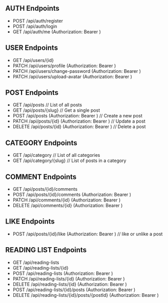 ## AUTH Endpoints

- POST /api/auth/register
- POST /api/auth/login
- GET /api/auth/me (Authorization: Bearer <token>)

## USER Endpoints

- GET /api/users/{id}
- PATCH /api/users/profile (Authorization: Bearer <token>)
- PATCH /api/users/change-password (Authorization: Bearer <token>)
- PATCH /api/users/upload-avatar (Authorization: Bearer <token>)

## POST Endpoints

- GET /api/posts // List of all posts
- GET /api/posts/{slug} // Get a single post
- POST /api/posts (Authorization: Bearer <token>) // Create a new post
- PATCH /api/posts/{id} (Authorization: Bearer <token>) // Update a post
- DELETE /api/posts/{id} (Authorization: Bearer <token>) // Delete a post

## CATEGORY Endpoints

- GET /api/category // List of all categories
- GET /api/category/{slug} // List of posts in a category

## COMMENT Endpoints

- GET /api/posts/{id}/comments
- POST /api/posts/{id}/comments (Authorization: Bearer <token>)
- PATCH /api/comments/{id} (Authorization: Bearer <token>)
- DELETE /api/comments/{id} (Authorization: Bearer <token>)

## LIKE Endpoints

- POST /api/posts/{id}/like (Authorization: Bearer <token>) // like or unlike a post

## READING LIST Endpoints

- GET /api/reading-lists
- GET /api/reading-lists/{id}
- POST /api/reading-lists (Authorization: Bearer <token>)
- PATCH /api/reading-lists/{id} (Authorization: Bearer <token>)
- DELETE /api/reading-lists/{id} (Authorization: Bearer <token>)
- POST /api/reading-lists/{id}/posts (Authorization: Bearer <token>)
- DELETE /api/reading-lists/{id}/posts/{postId} (Authorization: Bearer <token>)
